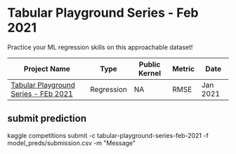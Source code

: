 # Tabular Playground Series - Feb 2021
Practice your ML regression skills on this approachable dataset!

| Project Name | Type  | Public Kernel |Metric | Date |
| ------ | ------ | ------ | ------ | ------ | 
| [Tabular Playground Series - FEb 2021](https://www.kaggle.com/c/tabular-playground-series-jan-2021) | Regression | NA | RMSE | Jan 2021 |


## submit prediction
kaggle competitions submit -c tabular-playground-series-feb-2021 -f model_preds/submission.csv -m "Message"

